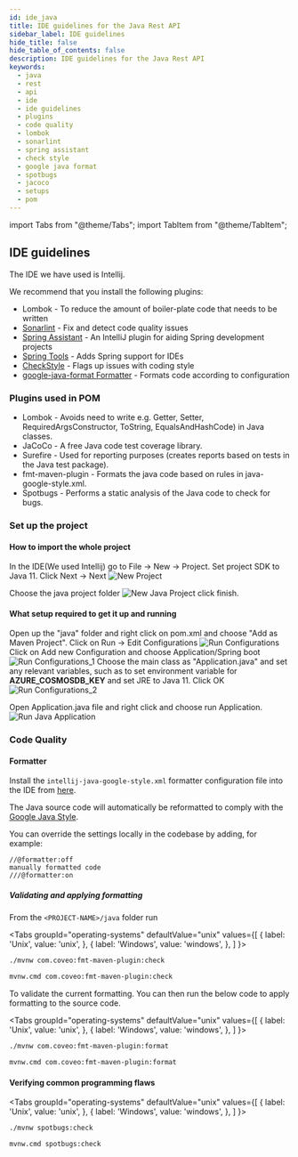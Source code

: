 ```yaml
---
id: ide_java
title: IDE guidelines for the Java Rest API
sidebar_label: IDE guidelines
hide_title: false
hide_table_of_contents: false
description: IDE guidelines for the Java Rest API
keywords:
  - java
  - rest
  - api
  - ide
  - ide guidelines
  - plugins
  - code quality
  - lombok
  - sonarlint
  - spring assistant
  - check style
  - google java format
  - spotbugs
  - jacoco
  - setups
  - pom
---
```


import Tabs from "@theme/Tabs";
import TabItem from "@theme/TabItem";

## IDE guidelines

The IDE we have used is Intellij.

We recommend that you install the following plugins:

- Lombok - To reduce the amount of boiler-plate code that needs to be written
- [Sonarlint](https://www.sonarlint.org/) - Fix and detect code quality issues
- [Spring Assistant](https://plugins.jetbrains.com/plugin/10229-spring-assistant) - An IntelliJ plugin for aiding Spring development projects
- [Spring Tools](https://spring.io/tools) - Adds Spring support for IDEs
- [CheckStyle](https://checkstyle.sourceforge.io/) - Flags up issues with coding style
- [google-java-format Formatter](https://github.com/Ensono/stacks-java/blob/master/tools/formatter/intellij-java-google-style.xml) - Formats code according to configuration

### Plugins used in POM

- Lombok - Avoids need to write e.g. Getter, Setter, RequiredArgsConstructor, ToString, EqualsAndHashCode) in Java classes.
- JaCoCo - A free Java code test coverage library.
- Surefire - Used for reporting purposes (creates reports based on tests in the Java test package).
- fmt-maven-plugin - Formats the java code based on rules in java-google-style.xml.
- Spotbugs - Performs a static analysis of the Java code to check for bugs.

### Set up the project

#### How to import the whole project

In the IDE(We used Intellij) go to File -> New -> Project.
Set project SDK to Java 11. Click Next -> Next
![New Project](/img/new_java_project.png)

Choose the java project folder
![New Java Project](/img/new_java_project_1.png)
click finish.

#### What setup required to get it up and running

Open up the "java" folder and right click on pom.xml and choose "Add as Maven Project".
Click on Run -> Edit Configurations
![Run Configurations](/img/run_configuration.png)
Click on Add new Configuration and choose Application/Spring boot
![Run Configurations_1](/img/run_configuration_1.png)
Choose the main class as "Application.java" and set any relevant variables, such as to set environment variable
for **AZURE_COSMOSDB_KEY** and set JRE to Java 11. Click OK
![Run Configurations_2](/img/run_configuration_2.png)

Open Application.java file and right click and choose run Application.![Run Java Application](/img/run_java_application.png)

### Code Quality

#### Formatter

Install the `intellij-java-google-style.xml` formatter configuration file into the IDE from [here](https://github.com/Ensono/stacks-java/blob/master/tools/formatter/intellij-java-google-style.xml).

The Java source code will automatically be reformatted to comply with the [Google Java Style](https://google.github.io/styleguide/javaguide.html).

You can override the settings locally in the codebase by adding, for example:

```text
//@formatter:off
manually formatted code
///@formatter:on
```

##### Validating and applying formatting

From the `<PROJECT-NAME>/java` folder run

<Tabs
groupId="operating-systems"
defaultValue="unix"
values={[
{ label: 'Unix', value: 'unix', },
{ label: 'Windows', value: 'windows', },
]
}>
<TabItem value="unix">

```bash
./mvnw com.coveo:fmt-maven-plugin:check
```

  </TabItem>
  <TabItem value="windows">

```bash
mvnw.cmd com.coveo:fmt-maven-plugin:check
```

  </TabItem>
 </Tabs>

To validate the current formatting. You can then run the below code to apply formatting to the
source code.

<Tabs
groupId="operating-systems"
defaultValue="unix"
values={[
{ label: 'Unix', value: 'unix', },
{ label: 'Windows', value: 'windows', },
]
}>
<TabItem value="unix">

```bash
./mvnw com.coveo:fmt-maven-plugin:format
```

  </TabItem>
  <TabItem value="windows">

```bash
mvnw.cmd com.coveo:fmt-maven-plugin:format
```

  </TabItem>
 </Tabs>

#### Verifying common programming flaws

<Tabs
groupId="operating-systems"
defaultValue="unix"
values={[
{ label: 'Unix', value: 'unix', },
{ label: 'Windows', value: 'windows', },
]
}>
<TabItem value="unix">

```bash
./mvnw spotbugs:check
```

  </TabItem>

  <TabItem value="windows">

```bash
mvnw.cmd spotbugs:check
```

  </TabItem>
 </Tabs>
